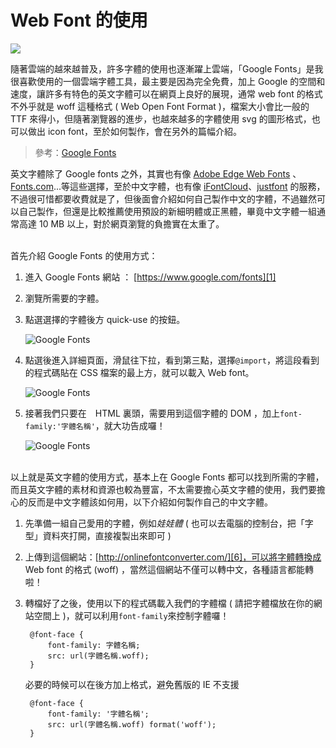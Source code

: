 # Web Font 的使用 

![](/img/articles/201406/css-web-font.jpg#preview-img)

隨著雲端的越來越普及，許多字體的使用也逐漸躍上雲端，「Google Fonts」是我很喜歡使用的一個雲端字體工具，最主要是因為完全免費，加上 Google 的空間和速度，讓許多有特色的英文字體可以在網頁上良好的展現，通常 web font 的格式不外乎就是 woff 這種格式 ( Web Open Font Format )，檔案大小會比一般的 TTF 來得小，但隨著瀏覽器的進步，也越來越多的字體使用 svg 的圖形格式，也可以做出 icon font，至於如何製作，會在另外的篇幅介紹。

> 參考：[Google Fonts][1] 

英文字體除了 Google fonts 之外，其實也有像 [Adobe Edge Web Fonts][2] 、[Fonts.com][3]...等這些選擇，至於中文字體，也有像 [iFontCloud][4]、[justfont][5] 的服務，不過很可惜都要收費就是了，但後面會介紹如何自己製作中文的字體，不過雖然可以自己製作，但還是比較推薦使用預設的新細明體或正黑體，畢竟中文字體一組通常高達 10 MB 以上，對於網頁瀏覽的負擔實在太重了。

<br/>
首先介紹 Google Fonts 的使用方式：

1. 進入 Google Fonts 網站 ： [https://www.google.com/fonts][1]
2. 瀏覽所需要的字體。
3. 點選選擇的字體後方 quick-use 的按鈕。
	
	![Google Fonts](/img/articles/201406/20140606_1_02.png)

4. 點選後進入詳細頁面，滑鼠往下拉，看到第三點，選擇`@import`，將這段看到的程式碼貼在 CSS 檔案的最上方，就可以載入 Web font。

	![Google Fonts](/img/articles/201406/20140606_1_03.png)

5. 接著我們只要在　HTML 裏頭，需要用到這個字體的 DOM ，加上`font-family:'字體名稱'`，就大功告成囉！

	![Google Fonts](/img/articles/201406/20140606_1_04.png)

<br/>
以上就是英文字體的使用方式，基本上在 Google Fonts 都可以找到所需的字體，而且英文字體的素材和資源也較為豐富，不太需要擔心英文字體的使用，我們要擔心的反而是中文字體該如何用，以下介紹如何製作自己的中文字體。

1. 先準備一組自己愛用的字體，例如*娃娃體* ( 也可以去電腦的控制台，把「字型」資料夾打開，直接複製出來即可 )
2. 上傳到這個網站：[http://onlinefontconverter.com/][6]，可以將字體轉換成 Web font 的格式 (woff) ，當然這個網站不僅可以轉中文，各種語言都能轉啦！
3. 轉檔好了之後，使用以下的程式碼載入我們的字體檔 ( 請把字體檔放在你的網站空間上 )，就可以利用`font-family`來控制字體囉！

		@font-face {
		    font-family: 字體名稱;
		    src: url(字體名稱.woff);
		}  

	必要的時候可以在後方加上格式，避免舊版的 IE 不支援  

		@font-face {
		    font-family: '字體名稱';
		    src: url(字體名稱.woff) format('woff');
		}


[1]:https://www.google.com/fonts
[2]:http://html.adobe.com/edge/webfonts/
[3]:http://www.fonts.com/web-fonts
[4]:http://webfont.arphic.com/
[5]:http://www.justfont.com
[6]:http://onlinefontconverter.com/
